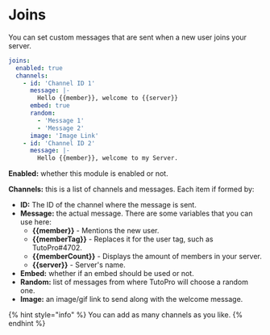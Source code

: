 # Joins

You can set custom messages that are sent when a new user joins your server.

```yaml
joins:
  enabled: true
  channels:
    - id: 'Channel ID 1'
      message: |-
        Hello {{member}}, welcome to {{server}}
      embed: true
      random:
        - 'Message 1'
        - 'Message 2'
      image: 'Image Link'
    - id: 'Channel ID 2'
      message: |-
        Hello {{member}}, welcome to my Server.
```

**Enabled:** whether this module is enabled or not.

**Channels:** this is a list of channels and messages. Each item if formed by:

* **ID:** The ID of the channel where the message is sent.
* **Message:** the actual message. There are some variables that you can use here:
  * **{{member}}** - Mentions the new user.
  * **{{memberTag}}** - Replaces it for the user tag, such as TutoPro\#4702.
  * **{{memberCount}}** - Displays the amount of members in your server.
  * **{{server}}** - Server's name.
* **Embed:** whether if an embed should be used or not.
* **Random:** list of messages from where TutoPro will choose a random one.
* **Image:** an image/gif link to send along with the welcome message. 

{% hint style="info" %}
You can add as many channels as you like.
{% endhint %}

